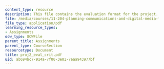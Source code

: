 ```yaml
---
content_type: resource
description: This file contains the evaluation format for the project.
file: /media/courses/11-204-planning-communications-and-digital-media-fall-2004/ab694bc7914a7f003e017eaa943977bf_proj2_eval_crit.pdf
file_type: application/pdf
learning_resource_types:
- Assignments
ocw_type: OCWFile
parent_title: Assignments
parent_type: CourseSection
resourcetype: Document
title: proj2_eval_crit.pdf
uid: ab694bc7-914a-7f00-3e01-7eaa943977bf
---
```

